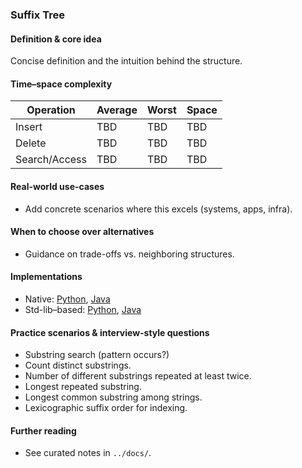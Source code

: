 ### Suffix Tree

#### Definition & core idea
Concise definition and the intuition behind the structure.

#### Time–space complexity
| Operation | Average | Worst | Space |
|---|---|---|---|
| Insert | TBD | TBD | TBD |
| Delete | TBD | TBD | TBD |
| Search/Access | TBD | TBD | TBD |

#### Real-world use-cases
- Add concrete scenarios where this excels (systems, apps, infra).

#### When to choose over alternatives
- Guidance on trade-offs vs. neighboring structures.

#### Implementations
- Native: [Python](../python/native/suffix_tree.py), [Java](../java/native/SuffixTree.java)
- Std-lib–based: [Python](../python/stdlib/suffix_tree_std.py), [Java](../java/stdlib/SuffixTreeStd.java)

#### Practice scenarios & interview-style questions
- Substring search (pattern occurs?)
- Count distinct substrings.
- Number of different substrings repeated at least twice.
- Longest repeated substring.
- Longest common substring among strings.
- Lexicographic suffix order for indexing.

#### Further reading
- See curated notes in `../docs/`.
